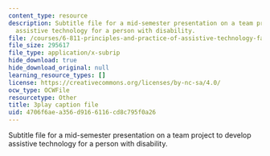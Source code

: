 ```yaml
---
content_type: resource
description: Subtitle file for a mid-semester presentation on a team project to develop
  assistive technology for a person with disability.
file: /courses/6-811-principles-and-practice-of-assistive-technology-fall-2014/4706f6aea356d9166116cd8c795f0a26_EWjWv1YBB7A.srt
file_size: 295617
file_type: application/x-subrip
hide_download: true
hide_download_original: null
learning_resource_types: []
license: https://creativecommons.org/licenses/by-nc-sa/4.0/
ocw_type: OCWFile
resourcetype: Other
title: 3play caption file
uid: 4706f6ae-a356-d916-6116-cd8c795f0a26
---
```

Subtitle file for a mid-semester presentation on a team project to develop assistive technology for a person with disability.